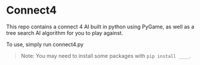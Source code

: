 # Connect4
This repo contains a connect 4 AI built in python using PyGame, as well as a tree search AI algorithm for you to play against.

To use, simply run connect4.py

> Note: You may need to install some packages with `pip install ____`. 
